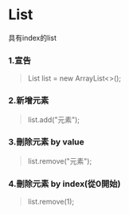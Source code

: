 # List

具有index的list

### 1.宣告

> List<String> list = new ArrayList<>();

### 2.新增元素

> list.add("元素");

### 3.刪除元素 by value

> list.remove("元素");

### 4.刪除元素 by index(從0開始)

> list.remove(1);